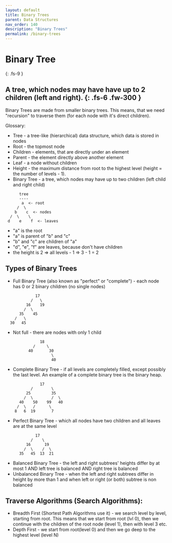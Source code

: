 ```yaml
---
layout: default
title: Binary Trees
parent: Data Structures
nav_order: 140
description: "Binary Trees"
permalink: /binary-trees
---
```

# Binary Tree 
{: .fs-9 }

A tree, which nodes may have have up to 2 children (left and right).
{: .fs-6 .fw-300 }
---
Binary Trees are made from smaller binary trees. This means, that we need "recursion" to traverse 
them (for each node with it's direct children).

Glossary:
* Tree - a tree-like (hierarchical) data structure, which data is stored in nodes
* Root - the topmost node
* Children - elements, that are directly under an element
* Parent - the element directly above another element
* Leaf - a node without children
* Height - the maximum distance from root to the highest level (height = the number of levels - 1).
* Binary Tree - a tree, which nodes may have up to two children (left child and right child)
```
      tree
      ----
       a  <- root
     /  \
    b    c  <- nodes
  /  \    \
 d    e    f  <- leaves 
```
* "a" is the root
* "a" is parent of "b" and "c"
* "b" and "c" are children of "a"
* "d", "e", "f" are leaves, because don't have children
* the height is 2 => all levels - 1 => 3 - 1 = 2

## Types of Binary Trees
* Full Binary Tree (also known as "perfect" or "complete") - each node has 0 or 2 binary children (no single nodes) 
```
             17
           /   \   
         16    19    
        /  \       
      35    45   
    /   \
  30   45
```
* Not full - there are nodes with only 1 child
```
               18
            /     \  
          40       30  
                    \
                    40
```
* Complete Binary Tree - if all levels are completely filled, except possibly the last level. 
An example of a complete binary tree is the binary heap.
```
               17
           /        \  
         25         35  
        /  \        /  \
      40    50    99   40
     /  \   /      \
    8   6  19       7
```
* Perfect Binary Tree - which all nodes have two children and all leaves are at the same level
```
             17
           /    \   
         16      19    
        /  \    /  \    
      35   45  13  21
```

* Balanced Binary Tree - the left and right subtrees' heights differ by at most 1 AND left tree is balanced AND right tree is balanced
* Unbalanced Binary Tree - when the left and right subtrees differ in height by more than 1 and when left or right (or both) subtree is non balanced

## Traverse Algorithms (Search Algorithms):
* Breadth First (Shortest Path Algorithms use it) - we search level by level, starting from root.
This means that we start from root (lvl 0), then we continue with the children of the root node (level 1), then with 
level 3 etc.
* Depth First - we start from root(level 0) and then we go deep to the highest level (level N)
